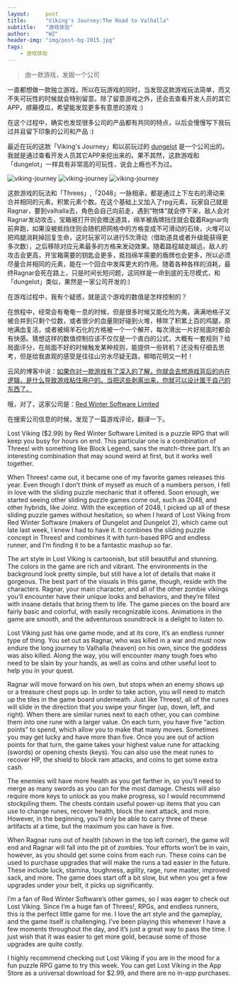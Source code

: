 ```yaml
---
layout:     post
title:      "Viking's Journey:The Road to Valhalla"
subtitle:   "游戏体验"
author:     "WZ"
header-img: "img/post-bg-2015.jpg"
tags:
    - 游戏体验
---
```


> 由一款游戏，发掘一个公司

一直都想做一款独立游戏，所以在玩游戏的同时，当发现这款游戏玩法简单，而又不失可玩性的时候就会特别留意。除了留意游戏之外，还会去查看开发人员的其它APP，顺藤摸瓜，希望能发现更多有意思的游戏 :)

在这个过程中，确实也发现很多公司的产品都有共同的特点，以后会慢慢写下我玩过并且留下印象的公司和产品 :)

最近在玩的这款「Viking's Journey」和以前玩过的 [dungelot](http://wzblog.cn/2014/04/02/dungelot/) 是一个公司出的。我就是通过查看开发人员其它APP来挖出来的。果不其然，这款游戏和「dungelot」一样具有非常高的可玩性，说会上瘾也不为过。

![viking-journey](/img/2015/12/viking1.PNG)
![viking-journey](/img/2015/12/viking2.jpeg)
![viking-journey](/img/2015/12/viking7.png)

这款游戏的玩法和「Threes」,「2048」一脉相承，都是通过上下左右的滑动来合并相同的元素，积累元素个数。在这个基础上又加入了rpg元素，玩家自己就是Ragnar，要到valhalla去，角色会自己向前走，遇到“物体”就会停下来，敌人会对Ragnar发动攻击，宝箱被打开则会赠送道具，绵羊被盾牌挡住就会载着Ragnar向前奔跑，如果没被抵挡住则会随机把网格中的方格变成不可滑动的石块，火堆可以把鸡腿消耗掉回复生命，这时玩家可以进行5次滑动（借助道具或者升级能获得更多次数），之后移除对应元素最多的方格来发动效果。随着路程越走越远，敌人的攻击会更高，开宝箱需要的钥匙会更多，抵挡绵羊需要的盾牌也会更多，所以必须尽量合并相同的元素，能在一个回合中发挥更大的作用。随着各种各样的消耗，最终Ragnar会死在路上，只是时间长短问题，这同样是一命到底的无尽模式，和「dungelot」类似，果然是一家公司开发的:)

在游戏过程中，我有个疑惑，就是这个游戏的数值是怎样控制的？

在旅程中，经常会有奄奄一息的时候，但是很多时候又能化险为夷，满满地格子又被合并到只剩个位数，或者很少的血量刚好碰到火堆，移除了积累上百的鸡腿，原地满血复活，或者被绵羊石化的方格被一个一个解开，每次滑出一片好局面时都会有快感。猜想这样的数值控制应该不仅仅是一个直白的公式，大概有一套规则？给局面评分，在局面不好的时候触发某种规则，能提供一些转机？还没有仔细去思考，但是给我直观的感受是往往山穷水尽疑无路，柳暗花明又一村！

云风的博客中说：[如果你对一款游戏有了深入的了解，你就会去想游戏背后的内在逻辑，是什么导致游戏粘住用户的。当把这些剥离出来，你就可以设计属于自己的东西了。](http://blog.codingnow.com/2015/08/xdzy.html)

哦，对了，这家公司是：[Red Winter Software Limited](http://winter.red)

在搜索公司信息的时候，发现了一篇游戏评论，翻译一下。

Lost Viking ($2.99) by Red Winter Software Limited is a puzzle RPG that will keep you busy for hours on end. This particular one is a combination of Threes! with something like Block Legend, sans the match-three part. It’s an interesting combination that may sound weird at first, but it works well together.

When Threes! came out, it became one of my favorite games releases this year. Even though I don’t think of myself as much of a numbers person, I fell in love with the sliding puzzle mechanic that it offered. Soon enough, we started seeing other sliding puzzle games come out, such as 2048, and other hybrids, like Joinz. With the exception of 2048, I picked up all of these sliding puzzle games without hesitation, so when I heard of Lost Viking from Red Winter Software (makers of Dungelot and Dungelot 2), which came out late last week, I knew I had to have it. It combines the sliding puzzle concept in Threes! and combines it with turn-based RPG and endless runner, and I’m finding it to be a fantastic mashup so far.


The art style in Lost Viking is cartoonish, but still beautiful and stunning. The colors in the game are rich and vibrant. The environments in the background look pretty simple, but still have a lot of details that make it gorgeous. The best part of the visuals in this game, though, reside with the characters. Ragnar, your main character, and all of the other zombie vikings you’ll encounter have their unique looks and behaviors, and they’re filled with insane details that bring them to life. The game pieces on the board are fairly basic and colorful, with easily recognizable icons. Animations in the game are smooth, and the adventurous soundtrack is a delight to listen to.

Lost Viking just has one game mode, and at its core, it’s an endless runner type of thing. You set out as Ragnar, who was killed in a war and must now endure the long journey to Valhalla (heaven) on his own, since the goddess was also killed. Along the way, you will encounter many tough foes who need to be slain by your hands, as well as coins and other useful loot to help you in your quest.

Ragnar will move forward on his own, but stops when an enemy shows up or a treasure chest pops up. In order to take action, you will need to match up the tiles in the game board underneath. Just like Threes!, all of the runes will slide in the direction that you swipe your finger (up, down, left, and right). When there are similar runes next to each other, you can combine them into one rune with a larger value. On each turn, you have five “action points” to spend, which allow you to make that many moves. Sometimes you may get lucky and have more than five. Once you are out of action points for that turn, the game takes your highest value rune for attacking (swords) or opening chests (keys). You can also use the meat runes to recover HP, the shield to block ram attacks, and coins to get some extra cash.


The enemies will have more health as you get farther in, so you’ll need to merge as many swords as you can for the most damage. Chests will also require more keys to unlock as you make progress, so I would recommend stockpiling them. The chests contain useful power-up items that you can use to change runes, recover health, block the next attack, and more. However, in the beginning, you’ll only be able to carry three of these artifacts at a time, but the maximum you can have is five.

When Ragnar runs out of health (shown in the top left corner), the game will end and Ragnar will fall into the pit of zombies. Your efforts won’t be in vain, however, as you should get some coins from each run. These coins can be used to purchase upgrades that will make the runs a tad easier in the future. These include luck, stamina, toughness, agility, rage, rune master, improved sack, and more. The game does start off a bit slow, but when you get a few upgrades under your belt, it picks up significantly.

I’m a fan of Red Winter Software’s other games, so I was eager to check out Lost Viking. Since I’m a huge fan of Threes!, RPGs, and endless runners, this is the perfect little game for me. I love the art style and the gameplay, and the game itself is challenging. I’ve been playing this whenever I have a few moments throughout the day, and it’s just a great way to pass the time. I just wish that it was easier to get more gold, because some of those upgrades are quite costly.

I highly recommend checking out Lost Viking if you are in the mood for a fun puzzle RPG game to try this week. You can get Lost Viking in the App Store as a universal download for $2.99, and there are no in-app purchases.